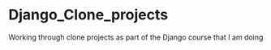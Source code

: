 # Django_Clone_projects
Working through clone projects as part of the Django course that I am doing
